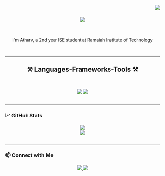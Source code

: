 <img align="right" src="https://visitor-badge.laobi.icu/badge?page_id=83atharv.83atharv" />

<h1 align="center">
    <img src="https://readme-typing-svg.herokuapp.com/?font=Righteous&size=35&center=true&vCenter=true&width=500&height=70&duration=4000&lines=Hi+There!;" />
</h1>

<br/>

<div align="center">
 
I'm Atharv, a 2nd year ISE student at Ramaiah Institute of Technology

 </div>
 <br/>

 <hr/>
 
<h2 align="center">⚒️ Languages-Frameworks-Tools ⚒️</h2>
<br/>
<br/>
<div align="center">
    <img src="https://skillicons.dev/icons?i=c,cpp,java,react,html,css,javascript,typescript,git,github" />
    <img src="https://skillicons.dev/icons?i=nodejs,taiwind,express,redux,firebase,nextjs,mysql,vscode,vite" /><br>
</div>

<br/>
<hr/>

### 📈 GitHub Stats

<div align="center">
    <img src="https://github-readme-stats.vercel.app/api?username=83atharv&show_icons=true&theme=radical" />
    <br/>
    <img src="https://github-readme-stats.vercel.app/api/top-langs/?username=83atharv&layout=compact&theme=radical" />
</div>

<br/>
<hr/>

### 📫 Connect with Me
<div align="center"> 
  <a href="mailto:atharvdixit06@gmail.com">
    <img src="https://img.shields.io/badge/Gmail-333333?style=for-the-badge&logo=gmail&logoColor=red" />
  </a>
  <a href="https://linkedin.com/in/dixitatharv" target="_blank">
    <img src="https://img.shields.io/badge/LinkedIn-0077B5?style=for-the-badge&logo=linkedin&logoColor=white" target="_blank" />
  </a>
</div>
